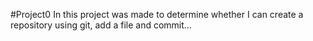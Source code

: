 #Project0
In this project was made to determine whether I can create a repository using git, add a file and commit... 
